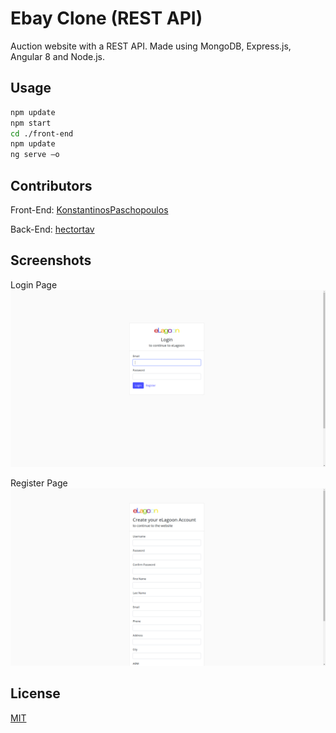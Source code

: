 # Ebay Clone (REST API)

Auction website with a REST API.
Made using MongoDB, Express.js, Angular 8 and Node.js.

## Usage

```bash
npm update
npm start
cd ./front-end
npm update
ng serve –o
```

## Contributors
Front-End: [KonstantinosPaschopoulos](https://github.com/KonstantinosPaschopoulos)

Back-End: [hectortav](https://github.com/hectortav)

## Screenshots
Login Page
![alt text](https://raw.githubusercontent.com/hectortav/Ebay_Clone/master/Screenshots/long_page.png)

Register Page
![alt text](https://raw.githubusercontent.com/hectortav/Ebay_Clone/master/Screenshots/register_page.png)

## License
[MIT](https://choosealicense.com/licenses/mit/)

























